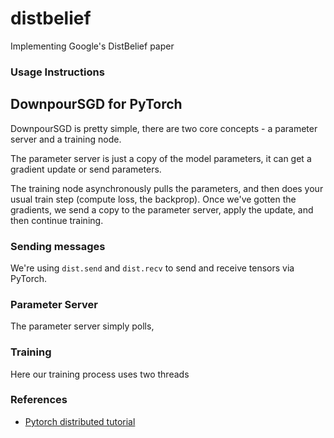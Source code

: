 # distbelief
Implementing Google's DistBelief paper

### Usage Instructions

## DownpourSGD for PyTorch

DownpourSGD is pretty simple, there are two core concepts - a parameter server and a training node.

The parameter server is just a copy of the model parameters, it can get a gradient update or send parameters.

The training node asynchronously pulls the parameters, and then does your usual train step (compute loss, the backprop).
Once we've gotten the gradients, we send a copy to the parameter server, apply the update, and then continue training. 


### Sending messages

We're using `dist.send` and `dist.recv` to send and receive tensors via PyTorch.



### Parameter Server

The parameter server simply polls, 

### Training

Here our training process uses two threads



### References
- [Pytorch distributed tutorial](http://pytorch.org/tutorials/intermediate/dist_tuto.html)

